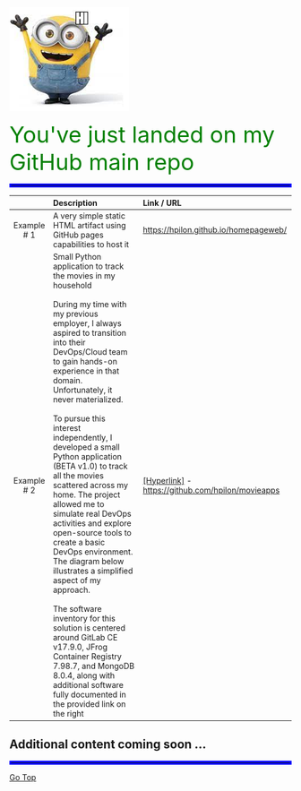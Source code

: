 ![!](img/minion_hi.png)

<span style="font-size: 40px;color:green"> You've just landed on my GitHub main repo</span>

<a name="Top"></a>

<hr style="border:3px solid blue"> </hr>

| |Description |Link / URL|
| :---: | :--- | :--- |
| Example # 1 | A very simple static HTML artifact using GitHub pages capabilities to host it |https://hpilon.github.io/homepageweb/ |
| Example # 2 | Small Python application to track the movies in my household <br><br> During my time with my previous employer, I always aspired to transition into their DevOps/Cloud team to gain hands-on experience in that domain. Unfortunately, it never materialized.<br><br>To pursue this interest independently, I developed a small Python application (BETA v1.0) to track all the movies scattered across my home. The project allowed me to simulate real DevOps activities and explore open-source tools to create a basic DevOps environment. The diagram below illustrates a simplified aspect of my approach. <br> <br> The software inventory for this solution is centered around GitLab CE v17.9.0, JFrog Container Registry 7.98.7, and MongoDB 8.0.4, along with additional software fully documented in the provided link on the right | [[Hyperlink]](https://github.com/hpilon/movieapps) - https://github.com/hpilon/movieapps |

## Additional content coming soon ...

<hr style="border:3px solid blue"> </hr>

[Go Top](#Top)
